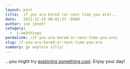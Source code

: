 ```yaml
---
layout: post
title:  if you are bored (or next time you are)...
date:   2021-12-25 08:01:57 -0400
author: joe jenett
category:
  -  i-webthings
permalink: /if-you-are-bored-or-next-time-you-are/
slug: if-you-are-bored-or-next-time-you-are
summary: go explore silly!
---
```

...you might try <a title="the dailywebthing: exploring something cool" href="https://the.dailywebthing.com/?s=exploring+something+cool">exploring something cool</a>. Enjoy your day!

<a href="https://brid.gy/publish/twitter"></a>
<data class="p-bridgy-omit-link" value="false"></data>